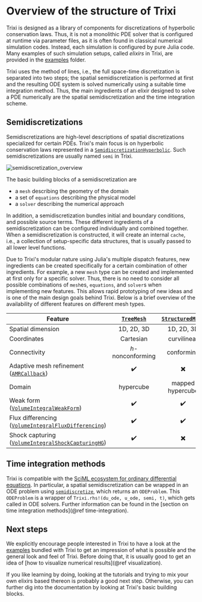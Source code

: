 # Overview of the structure of Trixi

Trixi is designed as a library of components for discretizations of hyperbolic
conservation laws. Thus, it is not a monolithic PDE solver that is configured at runtime
via parameter files, as it is often found in classical numerical simulation codes.
Instead, each simulation is configured by pure Julia code. Many examples of such
simulation setups, called *elixirs* in Trixi, are provided in the
[examples](https://github.com/trixi-framework/Trixi.jl/blob/main/examples)
folder.

Trixi uses the method of lines, i.e., the full space-time discretization is separated into two steps;
the spatial semidiscretization is performed at first and the resulting ODE system is solved numerically
using a suitable time integration method.
Thus, the main ingredients of an elixir designed
to solve a PDE numerically are the spatial semidiscretization and the time
integration scheme.


## Semidiscretizations

Semidiscretizations are high-level descriptions of spatial discretizations
specialized for certain PDEs. Trixi's main focus is on hyperbolic conservation
laws represented in a [`SemidiscretizationHyperbolic`](@ref).
Such semidiscretizations are usually named `semi` in Trixi.

![semidiscretization_overview](https://user-images.githubusercontent.com/12693098/124783641-83171e80-df45-11eb-8757-daac80cd1599.png)

The basic building blocks of a semidiscretization are

- a `mesh` describing the geometry of the domain
- a set of `equations` describing the physical model
- a `solver` describing the numerical approach

In addition, a semidiscretization bundles initial and boundary conditions, and
possible source terms. These different ingredients of a semidiscretization can
be configured individually and combined together.
When a semidiscretization is constructed, it will create an internal `cache`,
i.e., a collection of setup-specific data structures,
that is usually passed to all lower level functions.

Due to Trixi's modular nature using Julia's multiple dispatch features, new
ingredients can be created specifically for a certain combination of other
ingredients. For example, a new `mesh` type can be created and implemented at
first only for a specific solver. Thus, there is no need to consider all
possible combinations of `mesh`es, `equations`, and `solver`s when implementing
new features. This allows rapid prototyping of new ideas and is one of the main
design goals behind Trixi. Below is a brief overview of the availability of
different features on different mesh types.

| Feature                                                      | [`TreeMesh`](@ref) | [`StructuredMesh`](@ref) | [`UnstructuredMesh2D`](@ref) |    [`P4estMesh`](@ref)   |
|--------------------------------------------------------------|:------------------:|:------------------------:|:----------------------------:|:------------------------:|
| Spatial dimension                                            |     1D, 2D, 3D     |        1D, 2D, 3D        |              2D              |          2D, 3D          |
| Coordinates                                                  |      Cartesian     |        curvilinear       |          curvilinear         |        curvilinear       |
| Connectivity                                                 |  *h*-nonconforming |        conforming        |          conforming          |     *h*-nonconforming    |
| Adaptive mesh refinement ([`AMRCallback`](@ref))             | :heavy_check_mark: | :heavy_multiplication_x: |   :heavy_multiplication_x:   |    :heavy_check_mark:    |
| Domain                                                       |      hypercube     |     mapped hypercube     |           arbitrary          |         arbitrary        |
| Weak form ([`VolumeIntegralWeakForm`](@ref))                 | :heavy_check_mark: |    :heavy_check_mark:    |      :heavy_check_mark:      |    :heavy_check_mark:    |
| Flux differencing ([`VolumeIntegralFluxDifferencing`](@ref)) | :heavy_check_mark: |    :heavy_check_mark:    |      :heavy_check_mark:      |    :heavy_check_mark:    |
| Shock capturing ([`VolumeIntegralShockCapturingHG`](@ref))   | :heavy_check_mark: | :heavy_multiplication_x: |   :heavy_multiplication_x:   | :heavy_multiplication_x: |


## Time integration methods

Trixi is compatible with the [SciML ecosystem for ordinary differential equations](https://diffeq.sciml.ai/latest/).
In particular, a spatial semidiscretization can be wrapped in an ODE problem
using [`semidiscretize`](@ref), which returns an `ODEProblem`. This `ODEProblem` is a wrapper
of `Trixi.rhs!(du_ode, u_ode, semi, t)`, which gets called in ODE solvers.
Further information can be found in the
[section on time integration methods](@ref time-integration).


## Next steps

We explicitly encourage people interested in Trixi to have a look at the
[examples](https://github.com/trixi-framework/Trixi.jl/blob/main/examples)
bundled with Trixi to get an impression of what is possible and the general
look and feel of Trixi.
Before doing that, it is usually good to get an idea of
[how to visualize numerical results](@ref visualization).

If you like learning by doing, looking at the tutorials and trying to mix
your own elixirs based thereon is probably a good next step.
Otherwise, you can further dig into the documentation by looking at Trixi's basic building blocks.

